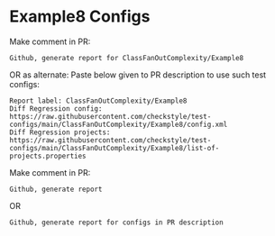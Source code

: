 # Example8 Configs
Make comment in PR:
```
Github, generate report for ClassFanOutComplexity/Example8
```
OR as alternate:
Paste below given to PR description to use such test configs:
```
Report label: ClassFanOutComplexity/Example8
Diff Regression config: https://raw.githubusercontent.com/checkstyle/test-configs/main/ClassFanOutComplexity/Example8/config.xml
Diff Regression projects: https://raw.githubusercontent.com/checkstyle/test-configs/main/ClassFanOutComplexity/Example8/list-of-projects.properties
```
Make comment in PR:
```
Github, generate report
```
OR
```
Github, generate report for configs in PR description
```
